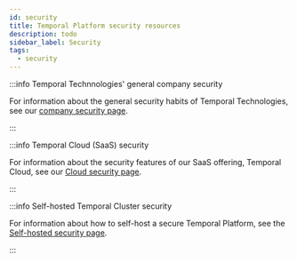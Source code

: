 ```yaml
---
id: security
title: Temporal Platform security resources
description: todo
sidebar_label: Security
tags:
  - security
---
```


:::info Temporal Technnologies' general company security

For information about the general security habits of Temporal Technologies, see our [company security page](/temporal-technologies-inc-security).

:::

:::info Temporal Cloud (SaaS) security

For information about the security features of our SaaS offering, Temporal Cloud, see our [Cloud security page](/cloud/security-cloud-intro).

:::

:::info Self-hosted Temporal Cluster security

For information about how to self-host a secure Temporal Platform, see the [Self-hosted security page](/self-hosted/security-intro).

:::
